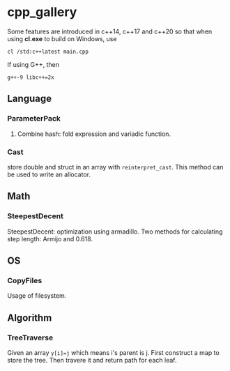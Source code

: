 # cpp_gallery
Some features are introduced in c++14, c++17 and c++20 so that when using **cl.exe** to build on Windows, use 
```dos
cl /std:c++latest main.cpp
```
If using G++, then
```terminal
g++-9 libc++=2x
```

## Language
### ParameterPack
1. Combine hash: fold expression and variadic function.

### Cast
store double and struct in an array with `reinterpret_cast`. This method can be used to write an allocator.

## Math
### SteepestDecent
SteepestDecent: optimization using armadillo. Two methods for calculating step length: Armijo and 0.618.

## OS
### CopyFiles
Usage of filesystem.

## Algorithm
### TreeTraverse
Given an array `y[i]=j` which means i's parent is j. First construct a map to store the tree. Then travere it and return path for each leaf.